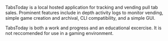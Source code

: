 TabsToday is a local hosted application for tracking and vending pull tab sales.
Prominent features include in depth activity logs to monitor vending, simple game creation and archival, CLI compatibility, and a simple GUI.

TabsToday is both a work and progress and an educational excercise. It is not reccomended for use in a gaming environment.

